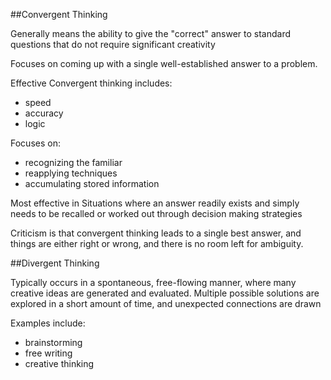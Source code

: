 ##Convergent Thinking


Generally means the ability to give the "correct" answer to standard questions that do not require significant creativity

Focuses on coming up with a single well-established answer to a problem. 

Effective Convergent thinking includes:
* speed
* accuracy
* logic

Focuses on:
 * recognizing the familiar
 * reapplying techniques
 * accumulating stored information

Most effective in Situations where an answer readily exists and simply needs to be recalled or worked out through decision making strategies

Criticism is that convergent thinking leads to a single best answer, and things are either right or wrong, and there is no room left for ambiguity. 


##Divergent Thinking


Typically occurs in a spontaneous, free-flowing manner, where many creative ideas are generated and evaluated. Multiple possible solutions are explored in a short amount of time, and unexpected connections are drawn

Examples include:
 * brainstorming
 * free writing
 * creative thinking
